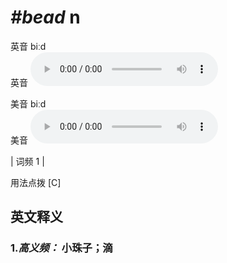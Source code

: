 # ***\#bead*** n
英音 biːd  
英音
<audio src="./media/bead-B.aac" controls="controls"></audio>

美音 biːd  
美音
<audio src="./media/bead.aac" controls="controls"></audio>



| 词频 1 |  

用法点拨  [C]

英文释义
---
### 1.*高义频：* **小珠子；滴**  


